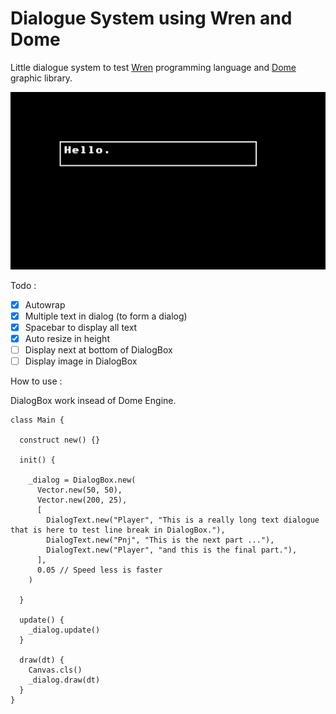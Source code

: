 # Dialogue System using Wren and Dome

Little dialogue system to test [Wren](https://wren.io) programming language and [Dome](https://domeengine.com) graphic library.

![Alt Text](https://raw.githubusercontent.com/thewrath/wren_dialogue/main/res/example.gif)

Todo : 
- [x] Autowrap
- [x] Multiple text in dialog (to form a dialog)
- [x] Spacebar to display all text
- [x] Auto resize in height
- [ ] Display next at bottom of DialogBox
- [ ] Display image in DialogBox

How to use :

DialogBox work insead of Dome Engine.  


```wren
class Main {
  
  construct new() {}
  
  init() {
    
    _dialog = DialogBox.new(
      Vector.new(50, 50),
      Vector.new(200, 25),
      [
        DialogText.new("Player", "This is a really long text dialogue that is here to test line break in DialogBox."),
        DialogText.new("Pnj", "This is the next part ..."),
        DialogText.new("Player", "and this is the final part."),
      ],
      0.05 // Speed less is faster
    )
  
  }
  
  update() {
    _dialog.update()
  }
  
  draw(dt) {
    Canvas.cls()
    _dialog.draw(dt)
  }
}

```